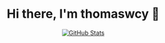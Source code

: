 <p>
  <h1 align="center">
    <b>Hi there, I'm thomaswcy</a> 👋</b>
  </h1>
</p>

<p align="center">
  <a href="https://github.com/thomaswcy">
    <img alt="GitHub Stats" src="https://github-readme-stats.vercel.app/api?username=thomaswcy&hide=issues&hide_title=true&include_all_commits=true&bg_color=30,e96443,904e95&title_color=fff&text_color=fff" />
    </a>
</p>
